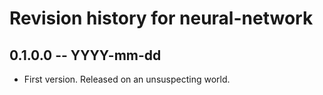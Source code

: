 # Revision history for neural-network

## 0.1.0.0 -- YYYY-mm-dd

* First version. Released on an unsuspecting world.
